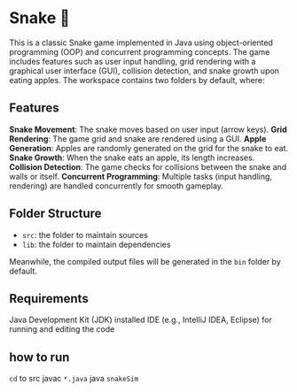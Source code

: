 # Snake 🐍

This is a classic Snake game implemented in Java using object-oriented programming (OOP) and concurrent programming concepts. The game includes features such as user input handling, grid rendering with a graphical user interface (GUI), collision detection, and snake growth upon eating apples.
The workspace contains two folders by default, where:

## Features

**Snake Movement**: The snake moves based on user input (arrow keys).
**Grid Rendering**: The game grid and snake are rendered using a GUI.
**Apple Generation**: Apples are randomly generated on the grid for the snake to eat.
**Snake Growth**: When the snake eats an apple, its length increases.
**Collision Detection**: The game checks for collisions between the snake and walls or itself.
**Concurrent Programming**: Multiple tasks (input handling, rendering) are handled concurrently for smooth gameplay.


## Folder Structure

- `src`: the folder to maintain sources
- `lib`: the folder to maintain dependencies

Meanwhile, the compiled output files will be generated in the `bin` folder by default.

## Requirements
Java Development Kit (JDK) installed
IDE (e.g., IntelliJ IDEA, Eclipse) for running and editing the code

## how to run
`cd` to src
javac `*.java`
java `snakeSim`

